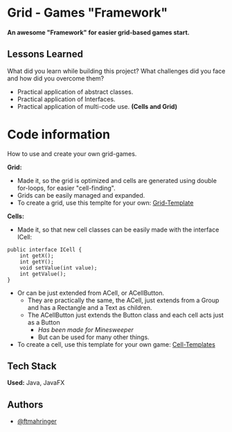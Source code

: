 
# Grid - Games "Framework"

#### An awesome "Framework" for easier grid-based games start.



## Lessons Learned

What did you learn while building this project? What challenges did you face and how did you overcome them?

- Practical application of abstract classes.
- Practical application of Interfaces.
- Practical application of multi-code use. **(Cells and Grid)**
# Code information

How to use and create your own grid-games.

**Grid:**
- Made it, so the grid is optimized and cells are generated using double for-loops, for easier "cell-finding".
- Grids can be easily managed and expanded.
- To create a grid, use this templte for your own:
[Grid-Template](https://github.com/FTMahringer/Grid-Games/blob/master/Cell-Template.md)

**Cells:**
- Made it, so that new cell classes can be easily made with the interface ICell:
```
public interface ICell {
    int getX();
    int getY();
    void setValue(int value);
    int getValue();
}
```
- Or can be just extended from ACell, or ACellButton.
    - They are practically the same, the ACell, just extends from a Group and has a Rectangle and a Text as children.
    - The ACellButton just extends the Button class and each cell acts just as a Button 
        - *Has been made for Minesweeper*
        - But can be used for many other things.
- To create a cell, use this template for your own game:
[Cell-Templates](https://github.com/FTMahringer/Grid-Games/blob/master/Cell-Template.md)

## Tech Stack

**Used:** Java, JavaFX


## Authors

- [@ftmahringer](https://github.com/FTMahringer)

